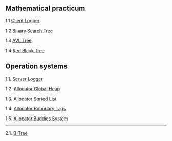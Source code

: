 ## Mathematical practicum
1.1 [Client Logger](logger/client_logger/)

1.2 [Binary Search Tree](associative_container/search_tree/binary_search_tree/include/)

1.3 [AVL Tree](associative_container/search_tree/binary_search_tree/AVL_tree/include/)

1.4 [Red Black Tree](associative_container/search_tree/binary_search_tree/red_black_tree/include/)

## Operation systems 
1.1. [Server Logger](logger/server_logger/)

1.2. [Allocator Global Heap](allocator/allocator_global_heap/)

1.3. [Allocator Sorted List](allocator/allocator_sorted_list/)

1.4. [Allocator Boundary Tags](allocator/allocator_boundary_tags/)

1.5. [Allocator Buddies System](allocator/allocator_buddies_system/)

---

2.1. [B-Tree](associative_container/search_tree/indexing_tree/b_tree/include/)